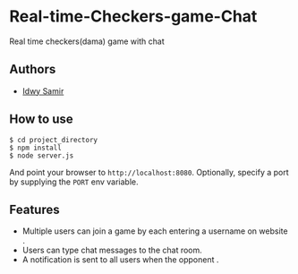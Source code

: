 # Real-time-Checkers-game-Chat
Real time checkers(dama) game with chat 

## Authors

* [Idwy Samir](https://github.com/samir-)

## How to use

```
$ cd project_directory
$ npm install
$ node server.js
```
And point your browser to `http://localhost:8080`. Optionally, specify
a port by supplying the `PORT` env variable.

## Features

- Multiple users can join a game by each entering a  username
on website .
- Users can type chat messages to the chat room.
- A notification is sent to all users when the opponent .
